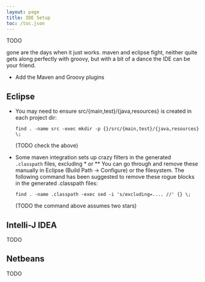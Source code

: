 ```yaml
---
layout: page
title: IDE Setup
toc: /toc.json
---
```


TODO

gone are the days when it just works.  maven and eclipse fight, neither quite gets along perfectly with groovy,
    but with a bit of a dance the IDE can be your friend.

* Add the Maven and Groovy plugins
    
## Eclipse

* You may need to ensure src/{main,test}/{java,resources} is created in each project dir:

  ``find . -name src -exec mkdir -p {}/src/{main,test}/{java,resources} \;``

  (TODO check the above)

* Some maven integration sets up crazy filters in the generated ``.classpath`` files,
  excluding * or **
  You can go through and remove these manually in Eclipse (Build Path -> Configure)
  or the filesystem.
  The following command has been suggested to remove these rogue blocks in the generated .classpath files:

  ``find . -name .classpath -exec sed -i 's/excluding=.... //' {} \;``

  (TODO the command above assumes two stars)
    
  
## Intelli-J IDEA

TODO


## Netbeans

TODO


